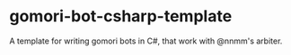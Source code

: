 # gomori-bot-csharp-template
A template for writing gomori bots in C#, that work with @nnmm's arbiter.
